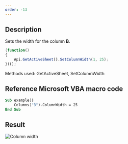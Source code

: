 ```yaml
---
order: -13
---
```


## Description

Sets the width for the column **B**.

<!-- This code snippet is shown in the screenshot. -->
<!-- eslint-skip -->
``` ts
(function()
{
    Api.GetActiveSheet().SetColumnWidth(1, 25);
})();
```

Methods used: GetActiveSheet, SetColumnWidth

## Reference Microsoft VBA macro code

``` vb
Sub example()
    Columns("B").ColumnWidth = 25
End Sub
```

## Result

![Column width](/assets/images/plugins/column_width.png)
